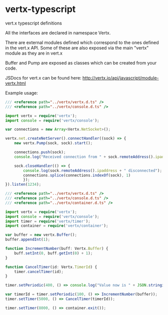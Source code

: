 vertx-typescript
================

vert.x typescript definitions

All the interfaces are declared in namespace Vertx.

There are external modules defined which correspond to the ones defined in the vert.x API. Some of these are also exposed via the main "vertx" module as they are in vert.x

Buffer and Pump are exposed as classes which can be created from your code.

JSDocs for vert.x can be found here: http://vertx.io/api/javascript/module-vertx.html

Example usage:
```typescript
/// <reference path="../vertx/vertx.d.ts" />
/// <reference path="../vertx/console.d.ts" />

import vertx = require('vertx');
import console = require('vertx/console');

var connections = new Array<Vertx.NetSocket>();

vertx.net.createNetServer().connectHandler((sock) => {
    new vertx.Pump(sock, sock).start();

    connections.push(sock);
    console.log("Received connection from " + sock.remoteAddress().ipaddress);

    sock.closeHandler(() => {
        console.log(sock.remoteAddress().ipaddress + " disconnected");
        connections.splice(connections.indexOf(sock), 1)
        });
}).listen(1234);
```
```typescript
/// <reference path="../vertx/vertx.d.ts" />
/// <reference path="../vertx/console.d.ts" />
/// <reference path="../vertx/container.d.ts" />

import vertx = require('vertx');
import console = require('vertx/console');
import timer = require('vertx/timer');
import container = require('vertx/container');

var buffer = new vertx.Buffer();
buffer.appendInt(1);

function IncrementNumber(buff: Vertx.Buffer) {
    buff.setInt(0, buff.getInt(0) + 1);
}

function CancelTimer(id: Vertx.TimerId) {
    timer.cancelTimer(id);
}

timer.setPeriodic(400, () => console.log("Value now is " + JSON.stringify(buffer.getInt(0))));

var timerId = timer.setPeriodic(100, () => IncrementNumber(buffer));
timer.setTimer(5000, () => CancelTimer(timerId));

timer.setTimer(8000, () => container.exit());
```
